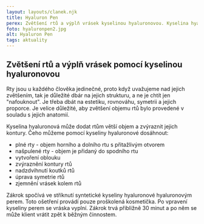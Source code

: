 ```yaml
---
layout: layouts/clanek.njk
title: Hyaluron Pen
perex: Zvětšení rtů a výplň vrásek kyselinou hyaluronovou. Kyselina hyaluronová může dodat rtům větší objem a zvýraznit jejich kontury.
foto: hyaluronpen2.jpg
alt: Hyaluron Pen
tags: aktuality
---
```


## Zvětšení rtů a výplň vrásek pomocí kyselinou hyaluronovou

Rty jsou u každého člověka jedinečné, proto když uvažujeme nad jejich zvětšením, tak je důležité dbár na jejich strukturu, a ne je chtít jen "nafouknout". Je třeba dbát na estetiku, rovnováhu, symetrii a jejich proporce. Je velice důležité, aby zvětšení objemu rtů bylo provedené v souladu s jejich anatomií.

Kyselina hyaluronová může dodat rtům větší objem a zvýraznit jejich kontury. Čeho můžeme pomocí kyseliny hyaluronové dosáhnout:

- plné rty - objem horního a dolního rtu s přitažlivým otvorem
- našpulené rty - objem je přidaný do spodního rtu
- vytvoření oblouku
- zvýraznění kontury rtů
- nadzdvihnutí koutků rtů
- úprava symetrie rtů
- zjemnění vrásek kolem rtů

Zákrok spočívá ve stříknutí syntetické kyseliny hyaluronové hyaluronovým perem. Toto ošetření provádí pouze proškolená kosmetička. Po vpravení kyseliny perem se vráska vyplní. Zákrok trvá přibližně 30 minut a po něm se může klient vrátit zpět k běžným činnostem.

